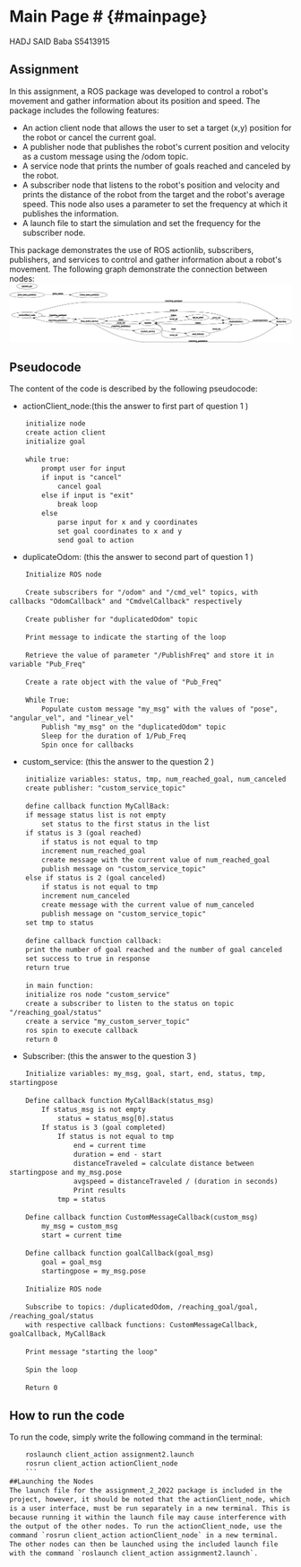 # Main Page # {#mainpage}

HADJ SAID Baba S5413915

## Assignment

In this assignment, a ROS package was developed to control a robot's movement and gather information about its position and speed. The package includes the following features:

- An action client node that allows the user to set a target (x,y) position for the robot or cancel the current goal.
- A publisher node that publishes the robot's current position and velocity as a custom message  using the /odom topic.
- A service node that prints the number of goals reached and canceled by the robot. 
- A subscriber node that listens to the robot's position and velocity and prints the distance of the robot from the target and the robot's average speed. This node also uses a parameter to set the frequency at which it publishes the information.
- A launch file to start the simulation and set the frequency for the subscriber node.<br/>


This package demonstrates the use of ROS actionlib, subscribers, publishers, and services to control and gather information about a robot's movement.
The following graph demonstrate the connection between nodes:
![Graph](rosgraph.png)

## Pseudocode

The content of the code is described by the following pseudocode:
- actionClient_node:(this the answer to first part of question 1 )
```console
    initialize node
    create action client
    initialize goal

    while true:
        prompt user for input
        if input is "cancel"
            cancel goal
        else if input is "exit"
            break loop
        else
            parse input for x and y coordinates
            set goal coordinates to x and y
            send goal to action
```
- duplicateOdom: (this the answer to second part of question 1 )
```console
    Initialize ROS node

    Create subscribers for "/odom" and "/cmd_vel" topics, with callbacks "OdomCallback" and "CmdvelCallback" respectively

    Create publisher for "duplicatedOdom" topic

    Print message to indicate the starting of the loop

    Retrieve the value of parameter "/PublishFreq" and store it in variable "Pub_Freq"

    Create a rate object with the value of "Pub_Freq"

    While True:
        Populate custom message "my_msg" with the values of "pose", "angular_vel", and "linear_vel"
        Publish "my_msg" on the "duplicatedOdom" topic
        Sleep for the duration of 1/Pub_Freq
        Spin once for callbacks
```
- custom_service: (this the answer to the question 2 )
```console
    initialize variables: status, tmp, num_reached_goal, num_canceled
    create publisher: "custom_service_topic"

    define callback function MyCallBack:
    if message status list is not empty
        set status to the first status in the list
    if status is 3 (goal reached)
        if status is not equal to tmp
        increment num_reached_goal
        create message with the current value of num_reached_goal
        publish message on "custom_service_topic"
    else if status is 2 (goal canceled)
        if status is not equal to tmp
        increment num_canceled
        create message with the current value of num_canceled
        publish message on "custom_service_topic"
    set tmp to status

    define callback function callback:
    print the number of goal reached and the number of goal canceled
    set success to true in response
    return true

    in main function:
    initialize ros node "custom_service"
    create a subscriber to listen to the status on topic "/reaching_goal/status"
    create a service "my_custom_server_topic"
    ros spin to execute callback
    return 0
```

- Subscriber: (this the answer to the question 3 )
``` console
    Initialize variables: my_msg, goal, start, end, status, tmp, startingpose

    Define callback function MyCallBack(status_msg)
        If status_msg is not empty
            status = status_msg[0].status
        If status is 3 (goal completed)
            If status is not equal to tmp
                end = current time
                duration = end - start
                distanceTraveled = calculate distance between startingpose and my_msg.pose
                avgspeed = distanceTraveled / (duration in seconds)
                Print results
            tmp = status

    Define callback function CustomMessageCallback(custom_msg)
        my_msg = custom_msg
        start = current time

    Define callback function goalCallback(goal_msg)
        goal = goal_msg
        startingpose = my_msg.pose

    Initialize ROS node

    Subscribe to topics: /duplicatedOdom, /reaching_goal/goal, /reaching_goal/status
    with respective callback functions: CustomMessageCallback, goalCallback, MyCallBack

    Print message "starting the loop"

    Spin the loop

    Return 0

```

## How to run the code

To run the code, simply write the following command in the terminal:<br/>
``` 
    roslaunch client_action assignment2.launch
    rosrun client_action actionClient_node
    ```
##Launching the Nodes
The launch file for the assignment_2_2022 package is included in the project, however, it should be noted that the actionClient_node, which is a user interface, must be run separately in a new terminal. This is because running it within the launch file may cause interference with the output of the other nodes. To run the actionClient_node, use the command `rosrun client_action actionClient_node` in a new terminal. The other nodes can then be launched using the included launch file with the command `roslaunch client_action assignment2.launch`.